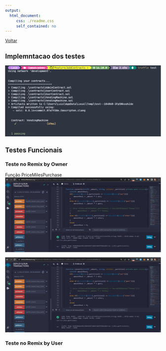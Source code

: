 ```yaml
---
output: 
  html_document:
     css: ./readme.css
     self_contained: no
---
```


[Voltar](../Readme.md)

## Implemntacao dos testes 

![teste inicial {.tests-img}](../assets/test_inicial.png)

## Testes Funcionais 

### Teste no Remix by Owner
Função PriceMilesPurchase
![test 1](../assets/E-miles%20funcao%20priceMilesPurchase%20-%20By%20owner.gif)


<img src="../assets/E-miles%20funcao%20priceMilesPurchase%20-%20By%20owner.gif" alt="test 1">


### Teste no Remix by User
